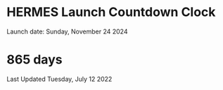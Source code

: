 # HERMES Launch Countdown Clock

Launch date: Sunday, November 24 2024
# 865 days

Last Updated Tuesday, July 12 2022